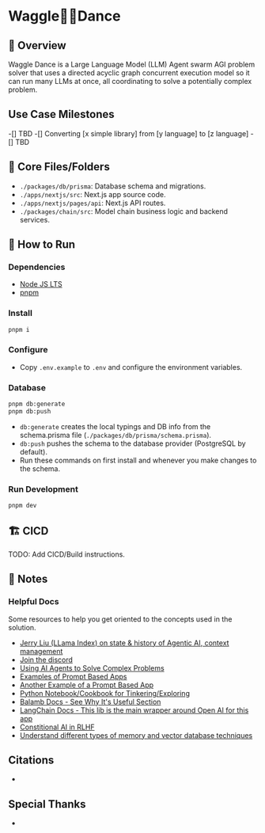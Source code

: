 # Waggle🐝💃Dance

## 📖 Overview

Waggle Dance is a Large Language Model (LLM) Agent swarm AGI problem solver that uses a directed acyclic graph concurrent execution model so it can run many LLMs at once, all coordinating to solve a potentially complex problem.

## Use Case Milestones

-[] TBD
-[] Converting [x simple library] from [y language] to [z language]
-[] TBD

## 📂 Core Files/Folders

- `./packages/db/prisma`: Database schema and migrations.
- `./apps/nextjs/src`: Next.js app source code.
- `./apps/nextjs/pages/api`: Next.js API routes.
- `./packages/chain/src`: Model chain business logic and backend services.

## 🏃 How to Run

### Dependencies

- [Node JS LTS](https://nodejs.org/en)
- [pnpm](https://pnpm.io/installation)

### Install

```bash
pnpm i
```

### Configure

- Copy `.env.example` to `.env` and configure the environment variables.

### Database

```bash
pnpm db:generate
pnpm db:push
```

- `db:generate` creates the local typings and DB info from the schema.prisma file (`./packages/db/prisma/schema.prisma`).
- `db:push` pushes the schema to the database provider (PostgreSQL by default).
- Run these commands on first install and whenever you make changes to the schema.

### Run Development

```bash
pnpm dev
```

## 🏗️ CICD

TODO: Add CICD/Build instructions.

## 📝 Notes

### Helpful Docs

Some resources to help you get oriented to the concepts used in the solution.

- [Jerry Liu (LLama Index) on state & history of Agentic AI, context management](https://podcasts.apple.com/us/podcast/the-twiml-ai-podcast-formerly-this-week-in-machine/id1116303051?i=1000612216800)
- [Join the discord](https://discord.gg/Rud2fR3hAX)
- [Using AI Agents to Solve Complex Problems](https://haystack.deepset.ai/blog/introducing-haystack-agents)
- [Examples of Prompt Based Apps](https://chatgpt-prompt-apps.com/)
- [Another Example of a Prompt Based App](https://github.com/Significant-Gravitas/Auto-GPT)
- [Python Notebook/Cookbook for Tinkering/Exploring](https://github.com/openai/openai-cookbook/blob/main/apps/chatbot-kickstarter/powering_your_products_with_chatgpt_and_your_data.ipynb)
- [Balamb Docs - See Why It's Useful Section](https://www.npmjs.com/package/balamb)
- [LangChain Docs - This lib is the main wrapper around Open AI for this app](https://js.langchain.com/docs/)
- [Constitional AI in RLHF](https://astralcodexten.substack.com/p/constitutional-ai-rlhf-on-steroids)
- [Understand different types of memory and vector database techniques](https://www.pinecone.io/learn/hnsw/)

## Citations

-

## Special Thanks

-
